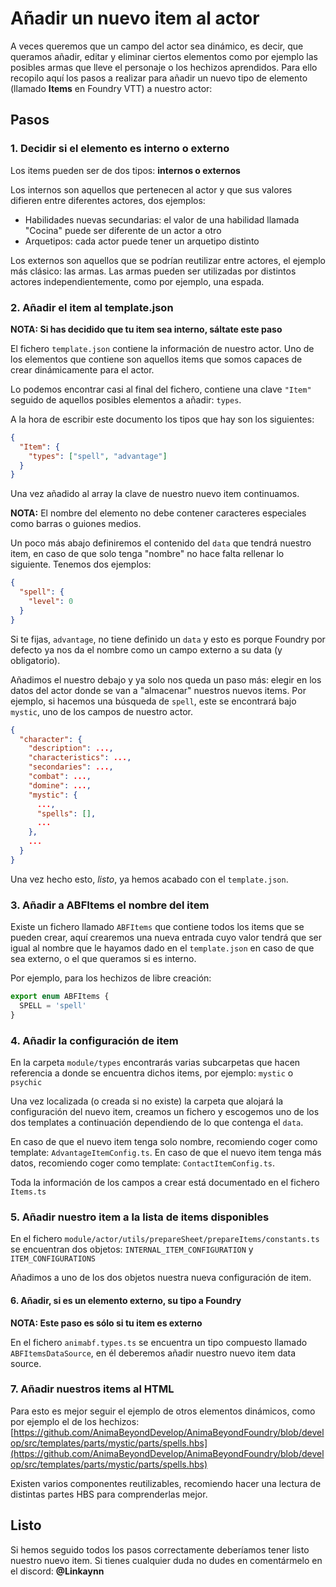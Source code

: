# Añadir un nuevo item al actor

A veces queremos que un campo del actor sea dinámico, es decir, que queramos añadir, editar y eliminar ciertos elementos como por ejemplo las posibles armas que lleve el personaje o los hechizos aprendidos. Para ello recopilo aquí los pasos a realizar para añadir un nuevo tipo de elemento (llamado **Items** en Foundry VTT) a nuestro actor:

## Pasos

### 1. Decidir si el elemento es interno o externo

Los items pueden ser de dos tipos: **internos o externos**

Los internos son aquellos que pertenecen al actor y que sus valores difieren entre diferentes actores, dos ejemplos:

- Habilidades nuevas secundarias: el valor de una habilidad llamada "Cocina" puede ser diferente de un actor a otro
- Arquetipos: cada actor puede tener un arquetipo distinto

Los externos son aquellos que se podrían reutilizar entre actores, el ejemplo más clásico: las armas. Las armas pueden ser utilizadas por distintos actores independientemente, como por ejemplo, una espada.

### 2. Añadir el item al template.json

**NOTA: Si has decidido que tu item sea interno, sáltate este paso**

El fichero `template.json` contiene la información de nuestro actor. Uno de los elementos que contiene son aquellos items que somos capaces de crear dinámicamente para el actor.

Lo podemos encontrar casi al final del fichero, contiene una clave `"Item"` seguido de aquellos posibles elementos a añadir: `types`.

A la hora de escribir este documento los tipos que hay son los siguientes:

```json
{
  "Item": {
    "types": ["spell", "advantage"]
  }
}
```

Una vez añadido al array la clave de nuestro nuevo item continuamos.

**NOTA:** El nombre del elemento no debe contener caracteres especiales como barras o guiones medios.

Un poco más abajo definiremos el contenido del `data` que tendrá nuestro item, en caso de que solo tenga "nombre" no hace falta rellenar lo siguiente. Tenemos dos ejemplos:

```json
{
  "spell": {
    "level": 0
  }
}
```

Si te fijas, `advantage`, no tiene definido un `data` y esto es porque Foundry por defecto ya nos da el nombre como un campo externo a su data (y obligatorio).

Añadimos el nuestro debajo y ya solo nos queda un paso más: elegir en los datos del actor donde se van a "almacenar" nuestros nuevos items. Por ejemplo, si hacemos una búsqueda de `spell`, este se encontrará bajo `mystic`, uno de los campos de nuestro actor.

```json
{
  "character": {
    "description": ...,
    "characteristics": ...,
    "secondaries": ...,
    "combat": ...,
    "domine": ...,
    "mystic": {
      ...,
      "spells": [],
      ...
    },
    ...
  }
}
```

Una vez hecho esto, _listo_, ya hemos acabado con el `template.json`.

### 3. Añadir a ABFItems el nombre del item

Existe un fichero llamado `ABFItems` que contiene todos los items que se pueden crear, aquí crearemos una nueva entrada cuyo valor tendrá que ser igual al nombre que le hayamos dado en el `template.json` en caso de que sea externo, o el que queramos si es interno.

Por ejemplo, para los hechizos de libre creación:

```ts
export enum ABFItems {
  SPELL = 'spell'
}
```

### 4. Añadir la configuración de item

En la carpeta `module/types` encontrarás varias subcarpetas que hacen referencia a donde se encuentra dichos items, por ejemplo: `mystic` o `psychic`

Una vez localizada (o creada si no existe) la carpeta que alojará la configuración del nuevo item, creamos un fichero y escogemos uno de los dos templates a continuación dependiendo de lo que contenga el `data`.

En caso de que el nuevo item tenga solo nombre, recomiendo coger como template: `AdvantageItemConfig.ts`.
En caso de que el nuevo item tenga más datos, recomiendo coger como template: `ContactItemConfig.ts`.

Toda la información de los campos a crear está documentado en el fichero `Items.ts`

### 5. Añadir nuestro item a la lista de items disponibles

En el fichero `module/actor/utils/prepareSheet/prepareItems/constants.ts` se encuentran dos objetos: `INTERNAL_ITEM_CONFIGURATION` y `ITEM_CONFIGURATIONS`

Añadimos a uno de los dos objetos nuestra nueva configuración de item.

#### 6. Añadir, si es un elemento externo, su tipo a Foundry

**NOTA: Este paso es sólo si tu item es externo**

En el fichero `animabf.types.ts` se encuentra un tipo compuesto llamado `ABFItemsDataSource`, en él deberemos añadir nuestro nuevo item data source.

### 7. Añadir nuestros items al HTML

Para esto es mejor seguir el ejemplo de otros elementos dinámicos, como por ejemplo el de los hechizos: [https://github.com/AnimaBeyondDevelop/AnimaBeyondFoundry/blob/develop/src/templates/parts/mystic/parts/spells.hbs](https://github.com/AnimaBeyondDevelop/AnimaBeyondFoundry/blob/develop/src/templates/parts/mystic/parts/spells.hbs)

Existen varios componentes reutilizables, recomiendo hacer una lectura de distintas partes HBS para comprenderlas mejor.

## Listo

Si hemos seguido todos los pasos correctamente deberíamos tener listo nuestro nuevo item. Si tienes cualquier duda no dudes en comentármelo en el discord: **@Linkaynn**
